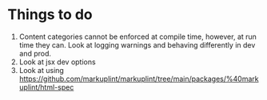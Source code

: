 # Things to do

1. Content categories cannot be enforced at compile time, however, at run time they can. Look at logging warnings and 
   behaving differently in dev and prod. 
2. Look at jsx dev options
3. Look at using https://github.com/markuplint/markuplint/tree/main/packages/%40markuplint/html-spec

